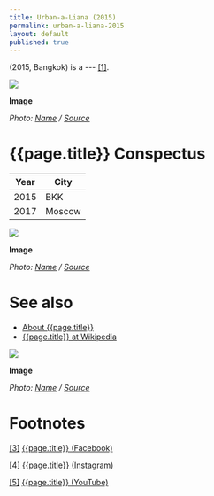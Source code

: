 ```yaml
---
title: Urban-a-Liana (2015)
permalink: urban-a-liana-2015
layout: default
published: true
---
```


(2015, Bangkok) is a --- <span id="a1">[\[1\]](#f1)</span>.

![](/encyclopedia/images/{{page.permalink}}.jpg)

**Image**

*Photo: [Name](index) / [Source](index)*

# {{page.title}} Conspectus

|Year|City|
|-|-|
|2015|BKK|
|2017|Moscow|

![](/encyclopedia/images/{{page.permalink}}-1.jpg)

**Image**

*Photo: [Name](index) / [Source](index)*

# See also

+ [About {{page.title}}](index)
+ [{{page.title}} at Wikipedia](index)

![](/encyclopedia/images/{{page.permalink}}-2.jpg)

**Image**

*Photo: [Name](index) / [Source](index)*

# Footnotes

[[3]](#a3) <span id="f3"></span> [{{page.title}} (Facebook)](index)

[[4]](#a4) <span id="f4"></span> [{{page.title}} (Instagram)](index)

[[5]](#a5) <span id="f5"></span> [{{page.title}} (YouTube)](index)
